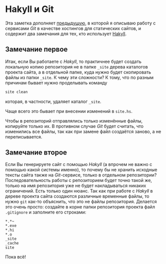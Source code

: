 <!---
title: Hakyll и Git
author: Симоненко Евгений А.
date: 2013-08-11
updating_date: 2013-08-31
tags: Hakyll, Git, WebDevelopment, SoftwareEngineering, Study
--->

# Hakyll и Git

[Hakyll]: http://jaspervdj.be/hakyll/

Эта заметка дополняет [предыдущую](/#!/blog/static-sites-and-git), в
которой я описываю работу с сервисами _Git_ в качестве хостингов для
статических сайтов, и содержит два замечания для тех, кто использует [Hakyll][].

## Замечание первое

Итак, если Вы работаете с _Hakyll_, то практичнее будет создать локальную
копию репозитория не в папке `_site` дерева каталогов проекта сайта, а в
отдельной папке, куда нужно будет скопировать файлы из папки `_site`. К чему
эти сложности? К тому, что по разным причинам бывает нужно проделывать команду

``` bash
site clean
```

которая, в частности, удаляет каталог `_site`.

Чаще всего это бывает при внесении изменений в `site.hs`.

Чтобы в репозиторий отправлялись только изменённые файлы, копируйте только их.
В противном случае _Git_ будет считать, что изменились все файлы, так как при
замене файл создаётся заново, а не переписывается.

## Замечание второе

Если Вы генерируете сайт с помощью _Hakyll_ (а впрочем не важно с помощью какой
системы именно), то почему бы не хранить исходные тексты сайта также на
_Git_-сервисе, только в отдельном репозитории? Последовательность работы с
репозиторием будет точно такой же, только на имя репозитория уже не будет
накладываться никаких ограничений. Есть только один нюанс. Так как при работе с
_Hakyll_ в дереве проекта сайта создаются различные временные файлы, то нужно
`git` как-то объяснить, что это не файлы репозитория. Делается это очень
просто: создайте в корне папки репозитория проекта файл `.gitignore` и
заполните его строками:

```
*.*~
*.exe
*.hi
*.o
_site
_cache
site
```

Пока всё!
